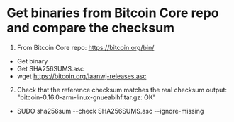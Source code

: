 # Get binaries from Bitcoin Core repo and compare the checksum

1. From Bitcoin Core repo: https://bitcoin.org/bin/
* Get binary 
* Get SHA256SUMS.asc
* wget https://bitcoin.org/laanwj-releases.asc

2. Check that the reference checksum matches the real checksum
output: "bitcoin-0.16.0-arm-linux-gnueabihf.tar.gz: OK"

* SUDO sha256sum --check SHA256SUMS.asc --ignore-missing
